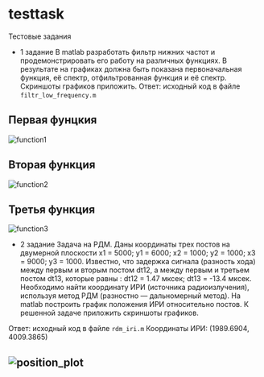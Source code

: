 # testtask
Тестовые задания
* 1 задание
В matlab разработать фильтр нижних частот и продемонстрировать его работу на
различных функциях. В результате на графиках должна быть показана
первоначальная функция, её спектр, отфильтрованная функция и её спектр.
Скриншоты графиков приложить.
Ответ:
исходный код в файле ```filtr_low_frequency.m```

## Первая фунцкия
![function1](https://github.com/1337nemojj/testtask/assets/36542035/5b6fa044-66eb-4e37-93d2-58d3ebc9907d)

## Вторая функция
![function2](https://github.com/1337nemojj/testtask/assets/36542035/4504f34c-088c-47a3-b56f-3662c457a19b)

## Третья функция
![function3](https://github.com/1337nemojj/testtask/assets/36542035/571e14e5-ae1f-48a5-ac85-fd7c59772b6f)

* 2 задание
  Задача на РДМ.
  Даны координаты трех постов на двумерной плоскости
  x1 = 5000;
  y1 = 6000;
  x2 = 1000;
  y2 = 1000;
  x3 = 9000;
  y3 = 1000.
  Известно, что задержка сигнала (разность хода) между первым и вторым постом
  dt12, а между первым и третьем постом dt13, которые равны :
  dt12 = 1.47 мксек;
  dt13 = -13.4 мксек.
  Необходимо найти координату ИРИ (источника радиоизлучения), используя метод
  РДМ (разностно — дальномерный метод). На matlab построить график положения
  ИРИ относительно постов. К решенной задаче приложить скриншоты графиков.

Ответ:
исходный код в файле ```rdm_iri.m```
Координаты ИРИ: (1989.6904, 4009.3865)

## ![position_plot](https://github.com/1337nemojj/testtask/assets/36542035/b0390180-4ef0-4eab-b203-dcbb33cec44a)

